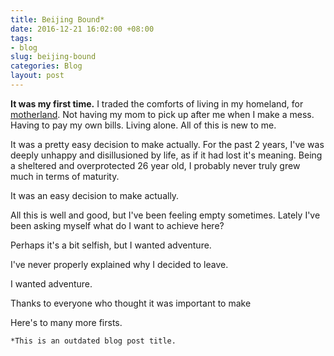 ```yaml
---
title: Beijing Bound*
date: 2016-12-21 16:02:00 +08:00
tags:
- blog
slug: beijing-bound
categories: Blog
layout: post
---
```


**It was my first time.** I traded the comforts of living in my homeland, for  [motherland](https://en.wikipedia.org/wiki/Beijing). Not having my mom to pick up after me when I make a mess. Having to pay my own bills. Living alone. All of this is new to me.

It was a pretty easy decision to make actually. For the past 2 years, I've was deeply unhappy and disillusioned by life, as if it had lost it's meaning. Being a sheltered and overprotected 26 year old, I probably never truly grew much in terms of maturity. 

It was an easy decision to make actually.

All this is well and good, but I've been feeling empty sometimes. Lately I've been asking myself what do I want to achieve here?

Perhaps it's a bit selfish, but I wanted adventure.

I've never properly explained why I decided to leave.

I wanted adventure.

Thanks to everyone who thought it was important to make

Here's to many more firsts.

`*This is an outdated blog post title.`

<div class="whitespace"></div>